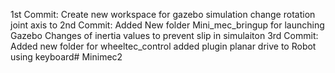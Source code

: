 1st Commit:
Create new workspace for gazebo simulation change rotation joint axis <axis xyz="0 1 0"> to <axis xyz=" 0 0 1">
2nd Commit:
Added New folder Mini_mec_bringup for launching Gazebo
Changes of inertia values to prevent slip in simulaiton
3rd Commit:
Added new folder for wheeltec_control
added plugin planar drive to Robot using keyboard# Minimec2
